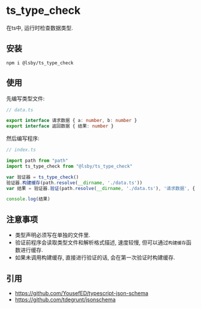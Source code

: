 # ts_type_check

在ts中, 运行时检查数据类型.

## 安装

```shell
npm i @lsby/ts_type_check
```

## 使用

先编写类型文件:

```typescript
// data.ts

export interface 请求数据 { a: number, b: number }
export interface 返回数据 { 结果: number }
```

然后编写程序:

```typescript
// index.ts

import path from "path"
import ts_type_check from "@lsby/ts_type_check"

var 验证器 = ts_type_check()
验证器.构建缓存(path.resolve(__dirname, './data.ts'))
var 结果 = 验证器.验证(path.resolve(__dirname, './data.ts'), '请求数据', { a: 1, b: 1 })

console.log(结果)
```

## 注意事项

- 类型声明必须写在单独的文件里.
- 验证前程序会读取类型文件和解析格式描述, 速度较慢, 但可以通过`构建缓存`函数进行缓存.
- 如果未调用构建缓存, 直接进行验证的话, 会在第一次验证时构建缓存.

## 引用

- https://github.com/YousefED/typescript-json-schema
- https://github.com/tdegrunt/jsonschema
